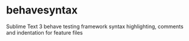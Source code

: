 behavesyntax
============

Sublime Text 3 behave testing framework syntax highlighting, comments and indentation for feature files
